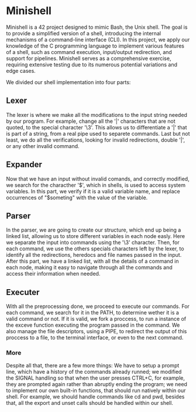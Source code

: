 # Minishell
Minishell is a 42 project designed to mimic Bash, the Unix shell. The goal is to provide a simplified version of a shell, introducing the internal mechanisms of a command-line interface (CLI). In this project, we apply our knowledge of the C programming language to implement various features of a shell, such as command execution, input/output redirection, and support for pipelines. Minishell serves as a comprehensive exercise, requiring extensive testing due to its numerous potential variations and edge cases.

We divided our shell implementation into four parts:
## Lexer
The lexer is where we make all the modifications to the input string needed by our program. For example, change all the '|' characters that are not quoted, to the special character '\3'. This allows us to  differentiate a '|' that is part of a string, from a real pipe used to separete commands. Last but not least, we do all the verifications, looking for invalid redirections, double '|', or any other invalid command. 

## Expander
Now that we have an input without invalid comands, and correctly modified, we search for the characther '$', which in shells, is used to access system variables. In this part, we verify if it is a valid variable name, and replace occurrences of "$someting" with the value of the variable.

## Parser
In the parser, we are going to create our structure, which end up being a linked list, allowing us to store different variables in each node easly. Here we separate the input into commands using the '\3' character. Then, for each command, we use the others specials characters left by the lexer, to identify all the redirections, heredocs and file names passed in the input. After this part, we have a linked list, with all the details of a command in each node, making it easy to navigate through all the commands and access their information when needed.

## Executer
With all the preprocessing done, we proceed to execute our commands. For each command, we search for it in the PATH, to determine wether it is a valid command or not. If it is valid, we fork a proccess, to run a instance of the exceve function executing the program passed in the command. We also manage the file descriptors, using a PIPE, to redirect the output of this proccess to a file, to the terminal interface, or even to the next command.

### More
Despite all that, there are a few more things: We have to setup a prompt line, which have a history of the commands already runned; we modified the SIGNAL  handling so that when the user presses CTRL+C, for example, they are prompted again rather than abruptly ending the program; we need to implement our own built-in functions, that should run natively within our shell. For example, we should handle commands like cd and pwd, besides that, all the export and unset calls should be handled within our shell.
